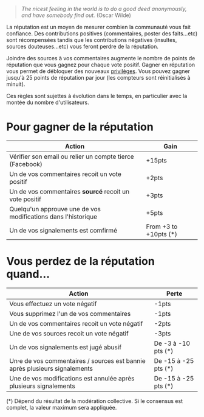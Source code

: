 > _The nicest feeling in the world is to do a good deed anonymously, and have somebody find out._
> (Oscar Wilde)

La réputation est un moyen de mesurer combien la communauté vous fait confiance.
Des contributions positives (commentaires, poster des faits...etc) sont récompensées
tandis que les contributions négatives (insultes, sources douteuses...etc) vous feront
perdre de la réputation.

Joindre des sources à vos commentaires augmente le nombre de points de réputation que
vous gagnez pour chaque vote positif.
Gagner en réputation vous permet de débloquer des nouveaux
[privilèges](/help/privileges). Vous pouvez gagner jusqu'à 25 points de réputation par
jour (les compteurs sont réinitialisés à minuit).

Ces règles sont sujettes à évolution dans le temps, en particulier avec la
montée du nombre d'utilisateurs.

 
# Pour gagner de la réputation

| Action                                                         | Gain             |
|----------------------------------------------------------------|------------------|
| Vérifier son email ou relier un compte tierce (Facebook)       | +15pts
| Un de vos commentaires recoit un vote positif                  | +2pts
| Un de vos commentaires **sourcé** recoit un vote positif       | +3pts
| Quelqu'un approuve une de vos modifications dans l'historique  | +5pts
| Un de vos signalements est comfirmé                            | From +3 to +10pts (*)

# Vous perdez de la réputation quand...

| Action                                                                     | Perte               |
|----------------------------------------------------------------------------|---------------------|
| Vous effectuez un vote négatif                                             | -1pts
| Vous supprimez l'un de vos commentaires                                    | -1pts
| Un de vos commentaires recoit un vote négatif                              | -2pts
| Une de vos sources recoit un vote négatif                                  | -3pts
| Un de vos signalements est jugé abusif                                     | De -3 à -10 pts (*)
| Un·e de vos commentaires / sources est bannie après plusieurs signalements | De -15 à -25 pts (*)
| Une de vos modifications est annulée après plusieurs signalements          | De -15 à -25 pts (*)

(*) Dépend du résultat de la modération collective. Si le consensus est complet, la valeur maximum
    sera appliquée.